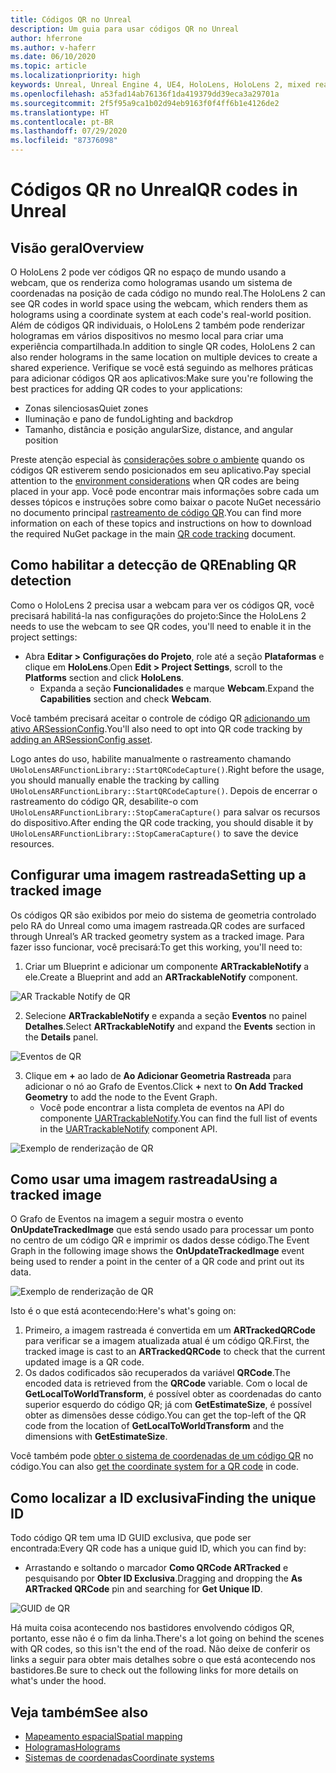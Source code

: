 ```yaml
---
title: Códigos QR no Unreal
description: Um guia para usar códigos QR no Unreal
author: hferrone
ms.author: v-haferr
ms.date: 06/10/2020
ms.topic: article
ms.localizationpriority: high
keywords: Unreal, Unreal Engine 4, UE4, HoloLens, HoloLens 2, mixed reality, development, features, documentation, guides, holograms, qr codes
ms.openlocfilehash: a53fad14ab76136f1da419379dd39eca3a29701a
ms.sourcegitcommit: 2f5f95a9ca1b02d94eb9163f0f4ff6b1e4126de2
ms.translationtype: HT
ms.contentlocale: pt-BR
ms.lasthandoff: 07/29/2020
ms.locfileid: "87376098"
---
```

# <a name="qr-codes-in-unreal"></a><span data-ttu-id="3b588-104">Códigos QR no Unreal</span><span class="sxs-lookup"><span data-stu-id="3b588-104">QR codes in Unreal</span></span>

## <a name="overview"></a><span data-ttu-id="3b588-105">Visão geral</span><span class="sxs-lookup"><span data-stu-id="3b588-105">Overview</span></span>

<span data-ttu-id="3b588-106">O HoloLens 2 pode ver códigos QR no espaço de mundo usando a webcam, que os renderiza como hologramas usando um sistema de coordenadas na posição de cada código no mundo real.</span><span class="sxs-lookup"><span data-stu-id="3b588-106">The HoloLens 2 can see QR codes in world space using the webcam, which renders them as holograms using a coordinate system at each code's real-world position.</span></span>  <span data-ttu-id="3b588-107">Além de códigos QR individuais, o HoloLens 2 também pode renderizar hologramas em vários dispositivos no mesmo local para criar uma experiência compartilhada.</span><span class="sxs-lookup"><span data-stu-id="3b588-107">In addition to single QR codes, HoloLens 2 can also render holograms in the same location on multiple devices to create a shared experience.</span></span> <span data-ttu-id="3b588-108">Verifique se você está seguindo as melhores práticas para adicionar códigos QR aos aplicativos:</span><span class="sxs-lookup"><span data-stu-id="3b588-108">Make sure you're following the best practices for adding QR codes to your applications:</span></span>

- <span data-ttu-id="3b588-109">Zonas silenciosas</span><span class="sxs-lookup"><span data-stu-id="3b588-109">Quiet zones</span></span>
- <span data-ttu-id="3b588-110">Iluminação e pano de fundo</span><span class="sxs-lookup"><span data-stu-id="3b588-110">Lighting and backdrop</span></span>
- <span data-ttu-id="3b588-111">Tamanho, distância e posição angular</span><span class="sxs-lookup"><span data-stu-id="3b588-111">Size, distance, and angular position</span></span>

<span data-ttu-id="3b588-112">Preste atenção especial às [considerações sobre o ambiente](environment-considerations-for-hololens.md) quando os códigos QR estiverem sendo posicionados em seu aplicativo.</span><span class="sxs-lookup"><span data-stu-id="3b588-112">Pay special attention to the [environment considerations](environment-considerations-for-hololens.md) when QR codes are being placed in your app.</span></span> <span data-ttu-id="3b588-113">Você pode encontrar mais informações sobre cada um desses tópicos e instruções sobre como baixar o pacote NuGet necessário no documento principal [rastreamento de código QR](qr-code-tracking.md).</span><span class="sxs-lookup"><span data-stu-id="3b588-113">You can find more information on each of these topics and instructions on how to download the required NuGet package in the main [QR code tracking](qr-code-tracking.md) document.</span></span> 

## <a name="enabling-qr-detection"></a><span data-ttu-id="3b588-114">Como habilitar a detecção de QR</span><span class="sxs-lookup"><span data-stu-id="3b588-114">Enabling QR detection</span></span>
<span data-ttu-id="3b588-115">Como o HoloLens 2 precisa usar a webcam para ver os códigos QR, você precisará habilitá-la nas configurações do projeto:</span><span class="sxs-lookup"><span data-stu-id="3b588-115">Since the HoloLens 2 needs to use the webcam to see QR codes, you'll need to enable it in the project settings:</span></span>
- <span data-ttu-id="3b588-116">Abra **Editar > Configurações do Projeto**, role até a seção **Plataformas** e clique em **HoloLens**.</span><span class="sxs-lookup"><span data-stu-id="3b588-116">Open **Edit > Project Settings**, scroll to the **Platforms** section and click **HoloLens**.</span></span>
    + <span data-ttu-id="3b588-117">Expanda a seção **Funcionalidades** e marque **Webcam**.</span><span class="sxs-lookup"><span data-stu-id="3b588-117">Expand the **Capabilities** section and check **Webcam**.</span></span>  

<span data-ttu-id="3b588-118">Você também precisará aceitar o controle de código QR [adicionando um ativo ARSessionConfig](https://docs.microsoft.com/windows/mixed-reality/unreal-uxt-ch3#adding-the-session-asset).</span><span class="sxs-lookup"><span data-stu-id="3b588-118">You'll also need to opt into QR code tracking by [adding an ARSessionConfig asset](https://docs.microsoft.com/windows/mixed-reality/unreal-uxt-ch3#adding-the-session-asset).</span></span>

<span data-ttu-id="3b588-119">Logo antes do uso, habilite manualmente o rastreamento chamando `UHoloLensARFunctionLibrary::StartQRCodeCapture()`.</span><span class="sxs-lookup"><span data-stu-id="3b588-119">Right before the usage, you should manually enable the tracking by calling `UHoloLensARFunctionLibrary::StartQRCodeCapture()`.</span></span> <span data-ttu-id="3b588-120">Depois de encerrar o rastreamento do código QR, desabilite-o com `UHoloLensARFunctionLibrary::StopCameraCapture()` para salvar os recursos do dispositivo.</span><span class="sxs-lookup"><span data-stu-id="3b588-120">After ending the QR code tracking, you should disable it by `UHoloLensARFunctionLibrary::StopCameraCapture()` to save the device resources.</span></span> 

## <a name="setting-up-a-tracked-image"></a><span data-ttu-id="3b588-121">Configurar uma imagem rastreada</span><span class="sxs-lookup"><span data-stu-id="3b588-121">Setting up a tracked image</span></span>

<span data-ttu-id="3b588-122">Os códigos QR são exibidos por meio do sistema de geometria controlado pelo RA do Unreal como uma imagem rastreada.</span><span class="sxs-lookup"><span data-stu-id="3b588-122">QR codes are surfaced through Unreal’s AR tracked geometry system as a tracked image.</span></span> <span data-ttu-id="3b588-123">Para fazer isso funcionar, você precisará:</span><span class="sxs-lookup"><span data-stu-id="3b588-123">To get this working, you'll need to:</span></span>
1. <span data-ttu-id="3b588-124">Criar um Blueprint e adicionar um componente **ARTrackableNotify** a ele.</span><span class="sxs-lookup"><span data-stu-id="3b588-124">Create a Blueprint and add an **ARTrackableNotify** component.</span></span>

![AR Trackable Notify de QR](images/unreal-spatialmapping-artrackablenotify.PNG)

2. <span data-ttu-id="3b588-126">Selecione **ARTrackableNotify** e expanda a seção **Eventos** no painel **Detalhes**.</span><span class="sxs-lookup"><span data-stu-id="3b588-126">Select **ARTrackableNotify** and expand the **Events** section in the **Details** panel.</span></span> 

![Eventos de QR](images/unreal-spatialmapping-events.PNG)

3. <span data-ttu-id="3b588-128">Clique em **+** ao lado de **Ao Adicionar Geometria Rastreada** para adicionar o nó ao Grafo de Eventos.</span><span class="sxs-lookup"><span data-stu-id="3b588-128">Click **+** next to **On Add Tracked Geometry** to add the node to the Event Graph.</span></span>
    - <span data-ttu-id="3b588-129">Você pode encontrar a lista completa de eventos na API do componente [UARTrackableNotify](https://docs.unrealengine.com/API/Runtime/AugmentedReality/UARTrackableNotifyComponent/index.html).</span><span class="sxs-lookup"><span data-stu-id="3b588-129">You can find the full list of events in the [UARTrackableNotify](https://docs.unrealengine.com/API/Runtime/AugmentedReality/UARTrackableNotifyComponent/index.html) component API.</span></span> 

![Exemplo de renderização de QR](images/unreal-qr-codes-tracked-geometry.png)

## <a name="using-a-tracked-image"></a><span data-ttu-id="3b588-131">Como usar uma imagem rastreada</span><span class="sxs-lookup"><span data-stu-id="3b588-131">Using a tracked image</span></span>
<span data-ttu-id="3b588-132">O Grafo de Eventos na imagem a seguir mostra o evento **OnUpdateTrackedImage** que está sendo usado para processar um ponto no centro de um código QR e imprimir os dados desse código.</span><span class="sxs-lookup"><span data-stu-id="3b588-132">The Event Graph in the following image shows the **OnUpdateTrackedImage** event being used to render a point in the center of a QR code and print out its data.</span></span> 

![Exemplo de renderização de QR](images/unreal-qr-render.PNG)

<span data-ttu-id="3b588-134">Isto é o que está acontecendo:</span><span class="sxs-lookup"><span data-stu-id="3b588-134">Here's what's going on:</span></span>
1. <span data-ttu-id="3b588-135">Primeiro, a imagem rastreada é convertida em um **ARTrackedQRCode** para verificar se a imagem atualizada atual é um código QR.</span><span class="sxs-lookup"><span data-stu-id="3b588-135">First, the tracked image is cast to an **ARTrackedQRCode** to check that the current updated image is a QR code.</span></span>  
2. <span data-ttu-id="3b588-136">Os dados codificados são recuperados da variável **QRCode**.</span><span class="sxs-lookup"><span data-stu-id="3b588-136">The encoded data is retrieved from the **QRCode** variable.</span></span> <span data-ttu-id="3b588-137">Com o local de **GetLocalToWorldTransform**, é possível obter as coordenadas do canto superior esquerdo do código QR; já com **GetEstimateSize**, é possível obter as dimensões desse código.</span><span class="sxs-lookup"><span data-stu-id="3b588-137">You can get the top-left of the QR code from the location of **GetLocalToWorldTransform** and the dimensions with **GetEstimateSize**.</span></span> 

<span data-ttu-id="3b588-138">Você também pode [obter o sistema de coordenadas de um código QR](https://docs.microsoft.com/windows/mixed-reality/qr-code-tracking#getting-the-coordinate-system-for-a-qr-code) no código.</span><span class="sxs-lookup"><span data-stu-id="3b588-138">You can also [get the coordinate system for a QR code](https://docs.microsoft.com/windows/mixed-reality/qr-code-tracking#getting-the-coordinate-system-for-a-qr-code) in code.</span></span>

## <a name="finding-the-unique-id"></a><span data-ttu-id="3b588-139">Como localizar a ID exclusiva</span><span class="sxs-lookup"><span data-stu-id="3b588-139">Finding the unique ID</span></span>
<span data-ttu-id="3b588-140">Todo código QR tem uma ID GUID exclusiva, que pode ser encontrada:</span><span class="sxs-lookup"><span data-stu-id="3b588-140">Every QR code has a unique guid ID, which you can find by:</span></span>
- <span data-ttu-id="3b588-141">Arrastando e soltando o marcador **Como QRCode ARTracked** e pesquisando por **Obter ID Exclusiva**.</span><span class="sxs-lookup"><span data-stu-id="3b588-141">Dragging and dropping the **As ARTracked QRCode**  pin and searching for **Get Unique ID**.</span></span>

![GUID de QR](images/unreal-qr-guid.PNG)

<span data-ttu-id="3b588-143">Há muita coisa acontecendo nos bastidores envolvendo códigos QR, portanto, esse não é o fim da linha.</span><span class="sxs-lookup"><span data-stu-id="3b588-143">There's a lot going on behind the scenes with QR codes, so this isn't the end of the road.</span></span> <span data-ttu-id="3b588-144">Não deixe de conferir os links a seguir para obter mais detalhes sobre o que está acontecendo nos bastidores.</span><span class="sxs-lookup"><span data-stu-id="3b588-144">Be sure to check out the following links for more details on what's under the hood.</span></span>

## <a name="see-also"></a><span data-ttu-id="3b588-145">Veja também</span><span class="sxs-lookup"><span data-stu-id="3b588-145">See also</span></span>
* [<span data-ttu-id="3b588-146">Mapeamento espacial</span><span class="sxs-lookup"><span data-stu-id="3b588-146">Spatial mapping</span></span>](spatial-mapping.md)
* [<span data-ttu-id="3b588-147">Hologramas</span><span class="sxs-lookup"><span data-stu-id="3b588-147">Holograms</span></span>](hologram.md)
* [<span data-ttu-id="3b588-148">Sistemas de coordenadas</span><span class="sxs-lookup"><span data-stu-id="3b588-148">Coordinate systems</span></span>](coordinate-systems.md)
